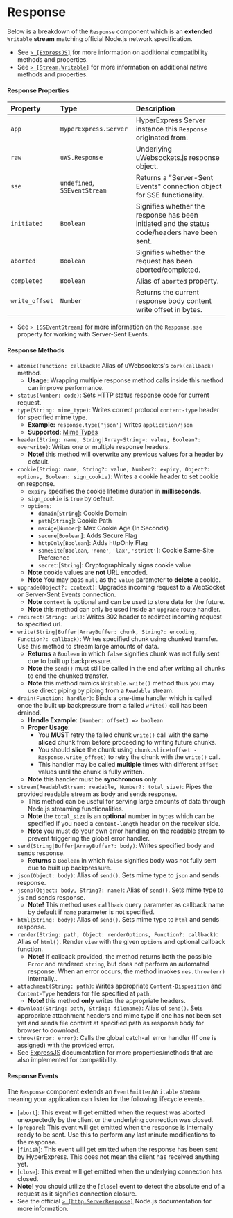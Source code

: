 # Response
Below is a breakdown of the `Response` component which is an **extended** `Writable` **stream** matching official Node.js network specification. 
* See [`> [ExpressJS]`](https://expressjs.com/en/4x/api.html#res) for more information on additional compatibility methods and properties.
* See [`> [Stream.Writable]`](https://nodejs.org/api/stream.html#new-streamwritableoptions) for more information on additional native methods and properties.

#### Response Properties
| Property  | Type     | Description                |
| :-------- | :------- | :------------------------- |
| `app` | `HyperExpress.Server`  | HyperExpress Server instance this `Response` originated from. |
| `raw` | `uWS.Response`  | Underlying uWebsockets.js response object. |
| `sse` | `undefined`, `SSEventStream`  | Returns a "Server-Sent Events" connection object for SSE functionality. |
| `initiated` | `Boolean`  | Signifies whether the response has been initiated and the status code/headers have been sent. |
| `aborted` | `Boolean`  | Signifies whether the request has been aborted/completed. |
| `completed` | `Boolean`  | Alias of `aborted` property. |
| `write_offset` | `Number`  | Returns the current response body content write offset in bytes. |
* See [`> [SSEventStream]`](./SSEventStream.md) for more information on the `Response.sse` property for working with Server-Sent Events.

#### Response Methods
* `atomic(Function: callback)`: Alias of uWebsockets's `cork(callback)` method.
    * **Usage:** Wrapping multiple response method calls inside this method can improve performance.
* `status(Number: code)`: Sets HTTP status response code for current request.
* `type(String: mime_type)`: Writes correct protocol `content-type` header for specified mime type.
    * **Example:** `response.type('json')` writes `application/json`
    * **Supported:** [Mime Types](./src/constants/mime_types.json)
* `header(String: name, String|Array<String>: value, Boolean?: overwrite)`: Writes one or multiple response headers.
  * **Note!** this method will overwrite any previous values for a header by default.
* `cookie(String: name, String?: value, Number?: expiry, Object?: options, Boolean: sign_cookie)`: Writes a cookie header to set cookie on response.
    * `expiry` specifies the cookie lifetime duration in **milliseconds**.
    * `sign_cookie` is `true` by default.
    * `options`:
        * `domain`[`String`]: Cookie Domain
        * `path`[`String`]: Cookie Path
        * `maxAge`[`Number`]: Max Cookie Age (In Seconds)
        * `secure`[`Boolean`]: Adds Secure Flag
        * `httpOnly`[`Boolean`]: Adds httpOnly Flag
        * `sameSite`[`Boolean`, `'none'`, `'lax'`, `'strict'`]: Cookie Same-Site Preference
        * `secret`:[`String`]: Cryptographically signs cookie value
    * **Note** cookie values are **not** URL encoded.
    * **Note** You may pass `null` as the `value` parameter to **delete** a cookie.
* `upgrade(Object?: context)`: Upgrades incoming request to a WebSocket or Server-Sent Events connection.
    * **Note** `context` is optional and can be used to store data for the future.
    * **Note** this method can only be used inside an `upgrade` route handler.
* `redirect(String: url)`: Writes 302 header to redirect incoming request to specified url.
* `write(String|Buffer|ArrayBuffer: chunk, String?: encoding, Function?: callback)`: Writes specified chunk using chunked transfer. Use this method to stream large amounts of data.
    * **Returns** a `Boolean` in which `false` signifies chunk was not fully sent due to built up backpressure. 
    * **Note** the `send()` must still be called in the end after writing all chunks to end the chunked transfer.
    * **Note** this method mimics `Writable.write()` method thus you may use direct piping by piping from a `Readable` stream.
* `drain(Function: handler)`: Binds a one-time handler which is called once the built up backpressure from a failed `write()` call has been drained.
  * **Handle Example**: `(Number: offset) => boolean`
  * **Proper Usage**:
    * You **MUST** retry the failed chunk `write()` call with the same **sliced** chunk from before proceeding to writing future chunks.
    * You should **slice** the chunk using `chunk.slice(offset - Response.write_offset)` to retry the chunk with the `write()` call.
    * This handler may be called **multiple** times with different `offset` values until the chunk is fully written.
  * **Note** this handler must be **synchronous** only.
* `stream(ReadableStream: readable, Number?: total_size)`: Pipes the provided readable stream as body and sends response.
  * This method can be useful for serving large amounts of data through Node.js streaming functionalities.
  * **Note** the `total_size` is an **optional** number in `bytes` which can be specified if you need a `content-length` header on the receiver side.
  * **Note** you must do your own error handling on the readable stream to prevent triggering the global error handler.
* `send(String|Buffer|ArrayBuffer?: body)`: Writes specified body and sends response.
  * **Returns** a `Boolean` in which `false` signifies body was not fully sent due to built up backpressure.
* `json(Object: body)`: Alias of `send()`. Sets mime type to `json` and sends response.
* `jsonp(Object: body, String?: name)`: Alias of `send()`. Sets mime type to `js` and sends response.
  * **Note!** This method uses `callback` query parameter as callback name by default if `name` parameter is not specified.
* `html(String: body)`: Alias of `send()`. Sets mime type to `html` and sends response.
* `render(String: path, Object: renderOptions, Function?: callback)`: Alias of `html()`. Render `view` with the given `options` and optional callback function. 
  * **Note!** If callback provided, the method returns both the possible `Error` and rendered `string`, but does not perform an automated response. When an error occurs, the method invokes `res.throw(err)` internally.. 
* `attachment(String: path)`: Writes appropriate `Content-Disposition` and `Content-Type` headers for file specified at `path`.
  * **Note!** this method **only** writes the appropriate headers.
* `download(String: path, String: filename)`: Alias of `send()`. Sets appropriate attachment headers and mime type if one has not been set yet and sends file content at specified path as response body for browser to download.
* `throw(Error: error)`: Calls the global catch-all error handler (If one is assigned) with the provided error.
* See [ExpressJS](https://github.com/expressjs/express) documentation for more properties/methods that are also implemented for compatibility.

#### Response Events
The `Response` component extends an `EventEmitter`/`Writable` stream meaning your application can listen for the following lifecycle events.
- [`abort`]: This event will get emitted when the request was aborted unexpectedly by the client or the underlying connection was closed.
- [`prepare`]: This event will get emitted when the response is internally ready to be sent. Use this to perform any last minute modifications to the response.
- [`finish`]: This event will get emitted when the response has been sent by HyperExpress. This does not mean the client has received anything yet.
- [`close`]: This event will get emitted when the underlying connection has closed.
- **Note!** you should utilize the [`close`] event to detect the absolute end of a request as it signifies connection closure.
- See the official [`> [http.ServerResponse]`](https://nodejs.org/api/http.html#class-httpserverresponse) Node.js documentation for more information.